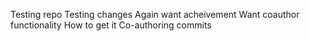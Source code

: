 Testing repo
Testing changes
Again want acheivement
Want coauthor functionality
How to get it
Co-authoring commits
